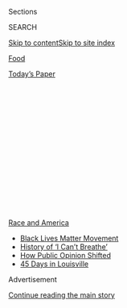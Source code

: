 <div id="app">

<div>

<div>

<div>

<div class="NYTAppHideMasthead css-1q2w90k e1suatyy0">

<div class="section css-ui9rw0 e1suatyy2">

<div class="css-eph4ug er09x8g0">

<div class="css-6n7j50">

</div>

<span class="css-1dv1kvn">Sections</span>

<div class="css-10488qs">

<span class="css-1dv1kvn">SEARCH</span>

</div>

[Skip to content](#site-content)[Skip to site
index](#site-index)

</div>

<div id="masthead-section-label" class="css-1wr3we4 eaxe0e00">

[Food](https://www.nytimes3xbfgragh.onion/section/food)

</div>

<div class="css-10698na e1huz5gh0">

</div>

</div>

<div id="masthead-bar-one" class="section hasLinks css-15hmgas e1csuq9d3">

<div class="css-uqyvli e1csuq9d0">

</div>

<div class="css-1uqjmks e1csuq9d1">

</div>

<div class="css-9e9ivx">

[](https://myaccount.nytimes3xbfgragh.onion/auth/login?response_type=cookie&client_id=vi)

</div>

<div class="css-1bvtpon e1csuq9d2">

[Today’s
Paper](https://www.nytimes3xbfgragh.onion/section/todayspaper)

</div>

</div>

</div>

</div>

<div data-aria-hidden="false">

<div id="site-content" data-role="main">

<div>

<div class="css-1aor85t" style="opacity:0.000000001;z-index:-1;visibility:hidden">

<div class="css-1hqnpie">

<div class="css-epjblv">

<span class="css-17xtcya">[Food](/section/food)</span><span class="css-x15j1o">|</span><span class="css-fwqvlz">A
Top Chicago Restaurant Messaged Its Virtue. Then Workers Spoke
Up.</span>

</div>

<div class="css-k008qs">

<div class="css-1iwv8en">

<span class="css-18z7m18"></span>

<div>

</div>

</div>

<span class="css-1n6z4y">https://nyti.ms/2Y5IrUw</span>

<div class="css-1705lsu">

<div class="css-4xjgmj">

<div class="css-4skfbu" data-role="toolbar" data-aria-label="Social Media Share buttons, Save button, and Comments Panel with current comment count" data-testid="share-tools">

  - 
  - 
  - 
  - 
    
    <div class="css-6n7j50">
    
    </div>

  - 
  - 

</div>

</div>

</div>

</div>

</div>

</div>

<div id="NYT_TOP_BANNER_REGION" class="css-13pd83m">

<div>

<div id="styln-prism-menu-1590763508878" class="section interactive-content interactive-size-medium css-1edisqu">

<div class="css-17ih8de interactive-body">

<div id="scroll-container" class="css-1gj85ro">

[<span class="styln-title-wrap"><span class="css-1pje3qr">Race
and</span><span class="css-1pje3qr">
America</span></span>](https://www.nytimes3xbfgragh.onion/news-event/george-floyd-protests-minneapolis-new-york-los-angeles?action=click&pgtype=Article&state=default&region=TOP_BANNER&context=storylines_menu)

  - [Black Lives Matter
    Movement](https://www.nytimes3xbfgragh.onion/interactive/2020/07/03/us/george-floyd-protests-crowd-size.html?action=click&pgtype=Article&state=default&region=TOP_BANNER&context=storylines_menu)
  - [History of ‘I Can’t
    Breathe’](https://www.nytimes3xbfgragh.onion/interactive/2020/06/28/us/i-cant-breathe-police-arrest.html?action=click&pgtype=Article&state=default&region=TOP_BANNER&context=storylines_menu)
  - [How Public Opinion
    Shifted](https://www.nytimes3xbfgragh.onion/interactive/2020/06/10/upshot/black-lives-matter-attitudes.html?action=click&pgtype=Article&state=default&region=TOP_BANNER&context=storylines_menu)
  - [45 Days in
    Louisville](https://www.nytimes3xbfgragh.onion/interactive/2020/07/16/us/black-lives-matter-protests-louisville-breonna-taylor.html?action=click&pgtype=Article&state=default&region=TOP_BANNER&context=storylines_menu)

</div>

</div>

</div>

</div>

</div>

<div id="top-wrapper" class="css-1sy8kpn">

<div id="top-slug" class="css-l9onyx">

Advertisement

</div>

[Continue reading the main
story](#after-top)

<div class="ad top-wrapper" style="text-align:center;height:100%;display:block;min-height:250px">

<div id="top" class="place-ad" data-position="top" data-size-key="top">

</div>

</div>

<div id="after-top">

</div>

</div>

<div>

<div id="sponsor-wrapper" class="css-1hyfx7x">

<div id="sponsor-slug" class="css-19vbshk">

Supported by

</div>

[Continue reading the main
story](#after-sponsor)

<div id="sponsor" class="ad sponsor-wrapper" style="text-align:center;height:100%;display:block">

</div>

<div id="after-sponsor">

</div>

</div>

<div class="css-186x18t">

</div>

<div class="css-1vkm6nb ehdk2mb0">

# A Top Chicago Restaurant Messaged Its Virtue. Then Workers Spoke Up.

</div>

Since Fat Rice proclaimed its support for justice, former employees have
come forward with complaints that its chef created a hostile work
environment.

<div class="css-79elbk" data-testid="photoviewer-wrapper">

<div class="css-z3e15g" data-testid="photoviewer-wrapper-hidden">

</div>

<div class="css-1a48zt4 ehw59r15" data-testid="photoviewer-children">

![<span class="css-16f3y1r e13ogyst0" data-aria-hidden="true">Fat Rice,
a celebrated Chicago restaurant, is one of several restaurants that have
come under fire, accused of hypocrisy after declaring their support for
change.</span><span class="css-cnj6d5 e1z0qqy90" itemprop="copyrightHolder"><span class="css-1ly73wi e1tej78p0">Credit...</span><span><span>Taylor
Glascock for The New York
Times</span></span></span>](https://static01.graylady3jvrrxbe.onion/images/2020/06/17/dining/17FatRice1/00FatRice1-articleLarge.jpg?quality=75&auto=webp&disable=upscale)

</div>

</div>

<div class="css-18e8msd">

<div class="css-vp77d3 epjyd6m0">

<div class="css-1baulvz">

By [<span class="css-1baulvz last-byline" itemprop="name">Brett
Anderson</span>](https://www.nytimes3xbfgragh.onion/by/brett-anderson)

</div>

</div>

  - 
    
    <div class="css-ld3wwf e16638kd2">
    
    Published June 16, 2020Updated June 19,
    2020
    
    </div>

  - 
    
    <div class="css-4xjgmj">
    
    <div class="css-pvvomx" data-role="toolbar" data-aria-label="Social Media Share buttons, Save button, and Comments Panel with current comment count" data-testid="share-tools">
    
      - 
      - 
      - 
      - 
        
        <div class="css-6n7j50">
        
        </div>
    
      - 
      - 
    
    </div>
    
    </div>

</div>

</div>

<div class="section meteredContent css-1r7ky0e" name="articleBody" itemprop="articleBody">

<div class="css-1fanzo5 StoryBodyCompanionColumn">

<div class="css-53u6y8">

Two weeks ago, Abe Conlon and Adrienne Lo decided to declare their
solidarity with the fight for racial justice. They did so with two posts
on the Instagram account of Fat Rice, their award-winning restaurant in
Chicago: one a plain black square, the other a photo of the words “Stand
for change” spray-painted inside a heart.

The posts did not have their intended effect. They were immediately
condemned on social media as shallow acts of self-aggrandizement,
particularly by former Fat Rice employees, who took to the internet with
a barrage of complaints about a culture of verbal abuse, rage and racial
insensitivity they said had flourished at the restaurant.

Nearly all of the 20 former Fat Rice employees who spoke to The New York
Times in recent days described Mr. Conlon, 39, as an extreme example of
a restaurant-business archetype: a tantrum-prone chef who rules by fear
and bullying. He ended one staff meeting, they said, by dumping a can of
garbage onto the floor, and flew into fits of anger so severe onlookers
feared they would lead to violence.

“Working there was pretty much a nightmare when Abe was around,” said
Molly Pachay, 27, a former Fat Rice bar manager.

</div>

</div>

<div class="css-1fanzo5 StoryBodyCompanionColumn">

<div class="css-53u6y8">

At a moment when restaurants across the country have made efforts to
align themselves with protests over the killing of [George
Floyd](https://www.nytimes3xbfgragh.onion/article/george-floyd-who-is.html)
by a police officer in Minneapolis, the furor surrounding Fat Rice shows
[there are dangers for businesses that try to turn their names into
symbols of
virtue](https://www.nytimes3xbfgragh.onion/2020/06/11/dining/food-brands-black-lives-matter-social-media.html).
Last week, the owners of [Mission Chinese
Food](https://ny.eater.com/2020/6/8/21284326/mission-chinese-race-danny-bowien)
in New York and of the California restaurant chain [Boba
Guys](https://www.sfgate.com/food/article/Boba-Guys-fires-manager-for-racist-comments-15330946.php)
issued apologies for the racist behavior of staff members — accounts
that had emerged earlier but resurfaced after the restaurants declared
public support for the Black Lives Matter movement.

The misbehavior that the former Fat Rice employees have described does
not include allegations of sexual harassment, which many chefs and
restaurateurs have faced in the \#MeToo era. But the uproar reveals a
growing intolerance for a type of verbal mistreatment that has long been
accepted as routine in the industry — one in which blacks and other
minorities do much of the hardest work.

Mr. Conlon posted an apology to Instagram on June 6. “I have reinforced
a culture of hostility and oppression due to my own insecurities,” he
wrote in part. “I have much unlearning ahead of me.” (The Instagram
account has since been deleted.)

Last Wednesday, he and Ms. Lo, 36, the restaurant’s co-owner, said that
in response to the criticism, they had closed Fat Rice, which they had
[converted to a general
store](https://www.nytimes3xbfgragh.onion/2020/04/28/dining/super-fat-rice-mart-chicago-coronavirus.html)
focusing on meal kits during the coronavirus shutdown. “We’ve stopped
all orders of business in support of the movement and to take time to
reflect,” Mr. Conlon said. Their roughly 70 employees were laid off in
March after a shutdown order took effect in Illinois.

</div>

</div>

<div class="css-79elbk" data-testid="photoviewer-wrapper">

<div class="css-z3e15g" data-testid="photoviewer-wrapper-hidden">

</div>

<div class="css-1a48zt4 ehw59r15" data-testid="photoviewer-children">

![<span class="css-16f3y1r e13ogyst0" data-aria-hidden="true">The chef
Abe Conlon, right, and his business partner, Adrienne Lo, in April after
they transformed Fat Rice into a store specializing in meal
kits.</span><span class="css-cnj6d5 e1z0qqy90" itemprop="copyrightHolder"><span class="css-1ly73wi e1tej78p0">Credit...</span><span>Taylor
Glascock for The New York
Times</span></span>](https://static01.graylady3jvrrxbe.onion/images/2020/06/17/dining/17FatRice2/merlin_171984108_dd543c0f-25a9-4c9f-b924-01e41f43f215-articleLarge.jpg?quality=75&auto=webp&disable=upscale)

</div>

</div>

<div class="css-1fanzo5 StoryBodyCompanionColumn">

<div class="css-53u6y8">

Fat Rice, which opened in 2012, specialized in the food of Macau, a
former Portuguese colony in China. In 2018, Mr. Conlon won the [James
Beard award](https://www.jamesbeard.org/chef/abraham-conlon) for Best
Chef in the Great Lakes Region, and Chicago magazine
[proclaimed](https://www.chicagomag.com/dining-drinking/July-2018/The-50-Best-Restaurants-in-Chicago/Fat-Rice/)
that “Fat Rice may be the most universally beloved restaurant in
Chicago.”

</div>

</div>

<div class="css-1fanzo5 StoryBodyCompanionColumn">

<div class="css-53u6y8">

But Alex Szabo, 29, who worked as a chef there from 2015 to 2016, said
Mr. Conlon’s brute management style — “when Abe was on the line, it was
as bad as any kitchen I’ve seen,” he said — took an emotional toll on
the kitchen staff. He recalls breaking down in front of Mr. Conlon one
night.

“I told him my life right now makes me want to kill myself, and I do not
know what to do,” Mr. Szabo recalled. “His response to that was I should
just work more.”

Mr. Conlon said he did not remember the incident, and in a lengthy
interview with The Times, he and Ms. Lo took exception to some former
employees’ description of Fat Rice as an unsafe place to work.

“I don’t think that’s a fair conclusion for you to make,” Ms. Lo said.
Many former employees criticized her for not intervening on their behalf
more often.

Both Ms. Lo and Mr. Conlon attributed his behavior in part to his own
past “traumas,” including drinking, drug abuse and the way he himself
was treated as a younger chef. In a text message after the interview,
Mr. Conlon reiterated his belief that he is an example of an
industrywide problem that he alone should not have to answer for.

“I am acknowledging that my harsh behaviors, poor leadership and
temperament are indicative of the greater problems in the restaurant
world in which I have learned them,” he wrote. “I am complicit in my
participation in the ‘that’s just how it is, because that’s how it has
been’ culture.”

</div>

</div>

<div class="css-1fanzo5 StoryBodyCompanionColumn">

<div class="css-53u6y8">

Mr. Conlon’s former employees said his outbursts were routine and often
alarming. One such incident occurred at the 2018 Pitchfork Music
Festival in Chicago, where Fat Rice had a stall. Mr. Conlon became so
enraged with an employee who accidentally threw out his breakfast that
someone called security.

“I remember security was like: ‘Hey, you need to take it easy. You can’t
really talk to people like that,’ ” recalled Mr. Conlon, who said he was
fatigued, having just returned from an overseas trip to film an episode
of “Top Chef.” “I was wrongfully
upset.”

</div>

</div>

<div class="css-79elbk" data-testid="photoviewer-wrapper">

<div class="css-z3e15g" data-testid="photoviewer-wrapper-hidden">

</div>

<div class="css-1a48zt4 ehw59r15" data-testid="photoviewer-children">

<div class="css-1xdhyk6 erfvjey0">

<span class="css-1ly73wi e1tej78p0">Image</span>

<div class="css-zjzyr8">

<div data-testid="lazyimage-container" style="height:371.8444444444444px">

</div>

</div>

</div>

<span class="css-16f3y1r e13ogyst0" data-aria-hidden="true">Joey Pham, a
former Fat Rice chef, has been critical of the restaurant’s owners on
social
media.</span><span class="css-cnj6d5 e1z0qqy90" itemprop="copyrightHolder"><span class="css-1ly73wi e1tej78p0">Credit...</span><span>Joey
Pham</span></span>

</div>

</div>

<div class="css-1fanzo5 StoryBodyCompanionColumn">

<div class="css-53u6y8">

Many former Fat Rice employees who voiced complaints about the
restaurant on social media say the current push for racial equality
should include a reckoning for chefs like Mr. Conlon. They point out
that abuse in restaurants falls disproportionately on people of color,
who often occupy low-level positions that keep them from fighting back.

“Black people have experienced this on a greater scale, but it doesn’t
minimize what’s happening under our noses,” said Joey Pham, 32, a former
Fat Rice chef who has accused the owners [on social
media](https://www.instagram.com/flavorsupreme/) of creating a hostile
workplace. “When is it a good time to come out about abuse?”

Fat Rice has been under fire before. Last year, the restaurant made
local
[news](https://chicago.eater.com/2019/2/14/18202640/chicago-restaurants-music-hip-hop-n-word-playlist-explicit-lyrics-fat-rice-furious-spoon-no-bones)
when an African-American guest complained that it played loud hip-hop
music that contained racial slurs. The owners responded by posting a
warning in the restaurant that diners could be exposed to explicit
lyrics.

In 2017, Ryan Zeh, a chef, said he heard Mr. Conlon talking angrily
about a female server, and became so concerned that he followed Mr.
Conlon as he approached the employee.

</div>

</div>

<div class="css-1fanzo5 StoryBodyCompanionColumn">

<div class="css-53u6y8">

“I thought I needed to be there,” said Mr. Zeh, 27. “He’s thrown plates
at cooks.”

Ms. Pachay, the bar manager, said Mr. Conlon was furious with the
employee for improperly coursing the meal of a single diner. “Abe
verbally berated and abused her for it in front of a crowded bar,” Ms.
Pachay said.

Mr. Conlon never laid hands on the server. He said he doesn’t remember
making the threat, and while he admitted to throwing plates, he denied
ever having thrown one at an employee.

He nonetheless said he regretted losing his temper, and confirmed that
it led to his taking a leave of absence from the restaurant, after
several employees, including Ms. Pachay and Mr. Zeh, urged Ms. Lo to
tell Mr. Conlon to seek professional help.

“It wasn’t my incident alone that caused the sabbatical,” said the
server who was the target of Mr. Conlon’s anger. “It was the tipping
point for it.” She asked not to be named because she didn’t want the
controversy to hurt her new career.

Mr. Conlon spent three weeks in his native Massachusetts, where he took
some time to reflect at a yoga and meditation retreat. “Why am I acting
this way? What are the behaviors that I need to change?” he recalled
asking himself. “It was an important time for me. But it obviously
wasn’t
enough.”

</div>

</div>

<div class="css-79elbk" data-testid="photoviewer-wrapper">

<div class="css-z3e15g" data-testid="photoviewer-wrapper-hidden">

</div>

<div class="css-1a48zt4 ehw59r15" data-testid="photoviewer-children">

<div class="css-1xdhyk6 erfvjey0">

<span class="css-1ly73wi e1tej78p0">Image</span>

<div class="css-zjzyr8">

<div data-testid="lazyimage-container" style="height:257.77777777777777px">

</div>

</div>

</div>

<span class="css-16f3y1r e13ogyst0" data-aria-hidden="true">Sukainah
Jallow, a former Fat Rice server, said Mr. Conlon continued to verbally
abuse employees, even after he took a leave of absence to deal with the
problem.</span><span class="css-cnj6d5 e1z0qqy90" itemprop="copyrightHolder"><span class="css-1ly73wi e1tej78p0">Credit...</span><span>Taylor
Glascock for The New York Times</span></span>

</div>

</div>

<div class="css-1fanzo5 StoryBodyCompanionColumn">

<div class="css-53u6y8">

Sukainah Jallow, 32, said she started working at Fat Rice as a server
during Mr. Conlon’s leave. “People were very open, telling me, ‘You
should be happy he’s not here,’” she said.

</div>

</div>

<div class="css-1fanzo5 StoryBodyCompanionColumn">

<div class="css-53u6y8">

Still, when Mr. Conlon returned, he did not appear to have changed, she
said. “I was never personally a target, but people around me were
emotionally broken by him,” Ms. Jallow said. “He’s been doing this stuff
for years. He’s not understanding.”

Ms. Jallow is one of several African-American former staff members who
accused Mr. Conlon and Ms. Lo of treating black employees differently
than white employees.

Some of these differences were subtle, like the way Ms. Jallow said Mr.
Conlon “changed his tone of voice with people who are black,” adopting
black slang.

Anisa McGowan, 22, a former server, said Ms. Lo once ordered her to
cover her head during service when she came to work with an Afro.

“She tried to frame it as a hygiene thing,” Ms. McGowan said, “but I
don’t believe that, because there were a lot of white people who had
shoulder-length hair and didn’t wear it back or anything like that.”

Ms. Lo said that all employees, regardless of race, were instructed to
wear their hair up, and that she was “not picking on” Ms. McGowan.
“There had been problems with hair in the food,” she said.

But Ms. McGowan said she interpreted the attention paid to her Afro as
“anti-black,” in part because of the other ways she saw race play out
at Fat Rice.

</div>

</div>

<div class="css-1fanzo5 StoryBodyCompanionColumn">

<div class="css-53u6y8">

She was particularly troubled watching a young black food runner whom
she believed Mr. Conlon had singled out for abuse. The former employee,
who asked not to be identified for fear of being blackballed in the
industry, said he worked at the restaurant for less than a year, in 2017
and 2018, and that he was 20 when hired.

Mr. Conlon, he said, “had a lot of animosity toward me personally. I
don’t know if it was because I was new or because I was black or
because I was young, or because of all three of those things.”

He said Mr. Conlon once showed him a photograph on his phone of a “black
banjo guy with overalls and a hat and a straw in his mouth.” He said the
chef encouraged him to dress up like the man for the restaurant’s New
Orleans-themed Halloween party.

“I was like, ‘Why would I do that? I look like this guy?’ ” the former
food runner recalled. “He said, ‘Sure, you do.’ ”

Mr. Conlon said he remembers the food runner, but not the incident he
described. “I know that we would have brainstorming sessions when we had
events,” he said.

The young man recalled the night Mr. Conlon fired him. “He kept pulling
me aside so he could yell at me,” he said. “I got really mad,” having
taken several months of such treatment. “The last time he pulled me
aside into a corner really hard. I walked away from him and he grabbed
me again. Then I yelled at him and told him, ‘Don’t touch me.’ ”

Mr. Conlon and Ms. Lo said the food runner often moved too quickly
through the restaurant’s cramped space, sometimes colliding with other
people. “He was moving headfirst,” said Mr. Conlon, who said he told the
young man: “You make me nervous. I’m afraid you’re going to crash into
somebody again.”

</div>

</div>

<div class="css-1fanzo5 StoryBodyCompanionColumn">

<div class="css-53u6y8">

“I reacted and I grabbed him by the shoulder because I thought he was
going to crash into somebody,” said Mr. Conlon, who added that his
reaction “wasn’t based on who he was as a person. It wasn’t based on his
race.”

Both men say they moved into the alley to continue the argument. The
young man said he asked why Mr. Conlon kept pulling his arm. “He was
like, ‘I thought you were going to attack a guest.’ In, like, five
seconds, he changed the narrative into, I was going to attack a guest
because I was walking away from him angrily.”

He said Mr. Conlon then told him, “I could have called the police on
you.” Mr. Conlon said doesn’t recall saying that. “I think I was trying
to explain what my concerns were to him,” he said, “and why I don’t
think it was being heard, and things obviously got heated.”

He fired the employee later that evening. Ms. McGowan said the young man
told her later that night about the incident.

“That’s a really hard thing to manage,” she said, “to work with people
who damn well may call the cops on you.”

</div>

</div>

<div>

</div>

<div class="css-1fanzo5 StoryBodyCompanionColumn">

<div class="css-53u6y8">

*Follow* [*NYT Food on Twitter*](https://twitter.com/nytfood) *and*
[*NYT Cooking on Instagram*](https://www.instagram.com/nytcooking/)*,*
[*Facebook*](https://www.facebookcorewwwi.onion/nytcooking/)*,*
[*YouTube*](https://www.youtube.com/nytcooking) *and*
[*Pinterest*](https://www.pinterest.com/nytcooking/)*.* [*Get regular
updates from NYT Cooking, with recipe suggestions, cooking tips and
shopping
advice*](https://www.nytimes3xbfgragh.onion/newsletters/cooking)*.*

</div>

</div>

</div>

<div>

</div>

<div>

</div>

<div>

</div>

<div>

<div id="bottom-wrapper" class="css-1ede5it">

<div id="bottom-slug" class="css-l9onyx">

Advertisement

</div>

[Continue reading the main
story](#after-bottom)

<div id="bottom" class="ad bottom-wrapper" style="text-align:center;height:100%;display:block;min-height:90px">

</div>

<div id="after-bottom">

</div>

</div>

</div>

</div>

</div>

## Site Index

<div>

</div>

## Site Information Navigation

  - [© <span>2020</span> <span>The New York Times
    Company</span>](https://help.nytimes3xbfgragh.onion/hc/en-us/articles/115014792127-Copyright-notice)

<!-- end list -->

  - [NYTCo](https://www.nytco.com/)
  - [Contact
    Us](https://help.nytimes3xbfgragh.onion/hc/en-us/articles/115015385887-Contact-Us)
  - [Work with us](https://www.nytco.com/careers/)
  - [Advertise](https://nytmediakit.com/)
  - [T Brand Studio](http://www.tbrandstudio.com/)
  - [Your Ad
    Choices](https://www.nytimes3xbfgragh.onion/privacy/cookie-policy#how-do-i-manage-trackers)
  - [Privacy](https://www.nytimes3xbfgragh.onion/privacy)
  - [Terms of
    Service](https://help.nytimes3xbfgragh.onion/hc/en-us/articles/115014893428-Terms-of-service)
  - [Terms of
    Sale](https://help.nytimes3xbfgragh.onion/hc/en-us/articles/115014893968-Terms-of-sale)
  - [Site
    Map](https://spiderbites.nytimes3xbfgragh.onion)
  - [Help](https://help.nytimes3xbfgragh.onion/hc/en-us)
  - [Subscriptions](https://www.nytimes3xbfgragh.onion/subscription?campaignId=37WXW)

</div>

</div>

</div>

</div>
